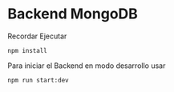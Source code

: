 # Backend MongoDB
Recordar Ejecutar 
```
npm install
```

Para iniciar el Backend en modo desarrollo usar
```
npm run start:dev
```
